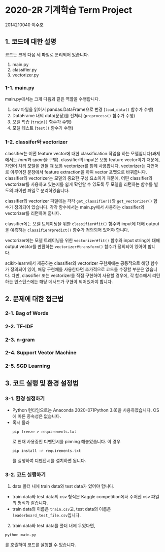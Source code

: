 
# 2020-2R 기계학습 Term Project

2014210040 이수호

## 1. 코드에 대한 설명

코드는 크게 다음 세 파일로 분리되어 있습니다.

1. main.py
2. classifier.py
3. vectorizer.py

### 1-1. main.py

main.py에서는 크게 다음과 같은 역할을 수행합니다.

1. csv 파일을 읽어서 pandas.DataFrame으로 변경 (`load_data()` 함수가 수행)
2. DataFrame 내의 data(문장)를 전처리 (`preprocess()` 함수가 수행)
3. 모델 학습 (`train()` 함수가 수행)
4. 모델 테스트 (`test()` 함수가 수행)

### 1-2. classifer와 vectorizer

classifier는 어떤 feature vector에 대한 classification 작업을 하는 모델입니다(과제에서는 *ham*과 *spam*을 구별). classifier의 input은 보통 feature vector이기 때문에, 자연어 처리 모델을 만들 떄 보통 vectorizer를 함께 사용합니다. vectorizer는 자연어로 이루어진 문장에서 feature extraction을 하여 vector 포맷으로 바꿔줍니다. classifier와 vectorizer는 모델의 중요한 구성 요소이기 때문에, 어떤 classifier와 vectorizer를 사용하고 있는지를 쉽게 확인할 수 있도록 두 모델을 리턴하는 함수를 별도의 파이썬 파일로 분리하였습니다.

classifier와 vectorizer 파일에는 각각 `get_classifier()`와 `get_vectorizer()` 함수가 정의되어 있습니다. 각각 함수에서는 main.py에서 사용하는 classifier와 vectorizer를 리턴하여 줍니다.

classifier에는 모델 트레이닝을 위한 `classifier#fit()` 함수와 input에 대해 output을 예측하는 `classifier#predict()` 함수가 정의되어 있어야 합니다.

vectorizer에는 모델 트레이닝을 위한 `vectorizer#fit()` 함수와 input string에 대해 output vector를 반환하는 `vectorizer#transform()` 함수가 정의되어 있어야 합니다.

scikit-learn에서 제공하는 classifier와 vectorizer 구현체에는 공통적으로 해당 함수가 정의되어 있어, 해당 구현체를 사용한다면 추가적으로 코드를 수정할 부분은 없습니다. 다만, classifier 또는 vectorizer를 직접 구현하여 사용할 경우에, 각 함수에서 리턴하는 인스턴스에는 해당 메서드가 구현이 되어있어야 합니다.



## 2. 문제에 대한 접근법

### 2-1. Bag of Words


### 2-2. TF-IDF


### 2-3. n-gram


### 2-4. Support Vector Machine


### 2-5. SGD Learning


## 3. 코드 실행 및 환경 설정법

### 3-1. 환경 설정하기

- Python 런타임으로는 Anaconda 2020-07(Python 3.8)을 사용하였습니다. OS에 따른 종속성은 없습니다.
- 혹시 몰라
  ```shell
  pip freeze > requirements.txt
  ```
  로 현재 사용중인 디펜던시를 pinning 해놓았습니다. 이 경우
  ```shell
  pip install -r requirements.txt
  ```
  를 실행하여 디펜던시를 설치하면 됩니다.

### 3-2. 코드 실행하기

1. data 폴더 내에 train data와 test data가 있어야 합니다.
  - train data와 test data의 csv 형식은 Kaggle competition에서 주어진 csv 파일의 형식과 같습니다.
  - train data의 이름은 `train.csv`고, test data의 이름은 `leaderboard_test_file.csv`입니다.

2. train data와 test data를 폴더 내에 두었다면,
  ```shell
  python main.py
  ```

  를 호출하여 코드를 실행할 수 있습니다.
